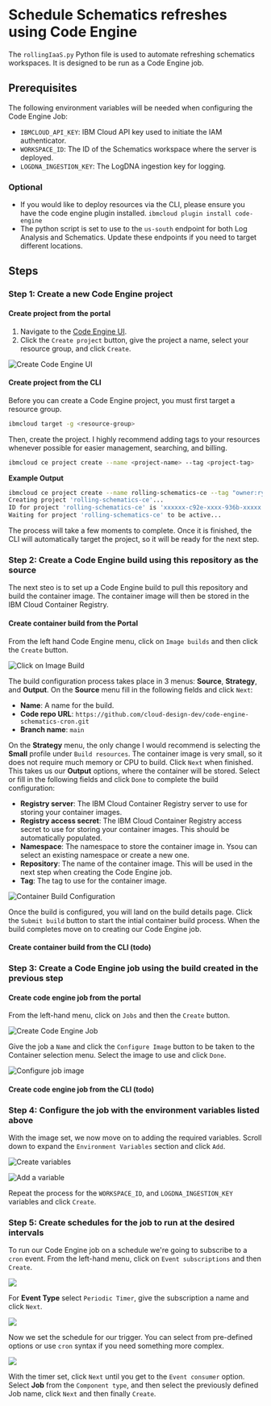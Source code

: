 # Schedule Schematics refreshes using Code Engine

The `rollingIaaS.py` Python file is used to automate refreshing schematics workspaces. It is designed to be run as a Code Engine job.

## Prerequisites

The following environment variables will be needed when configuring the Code Engine Job:

- `IBMCLOUD_API_KEY`: IBM Cloud API key used to initiate the IAM authenticator.
- `WORKSPACE_ID`: The ID of the Schematics workspace where the server is deployed.
- `LOGDNA_INGESTION_KEY`: The LogDNA ingestion key for logging.

### Optional 

- If you would like to deploy resources via the CLI, please ensure you have the code engine plugin installed. `ibmcloud plugin install code-engine`
- The python script is set to use to the `us-south` endpoint for both Log Analysis and Schematics. Update these endpoints if you need to target different locations.  

## Steps

### Step 1: Create a new Code Engine project

#### Create project from the portal

1. Navigate to the [Code Engine UI](https://cloud.ibm.com/codeengine/overview).
2. Click the `Create project` button, give the project a name, select your resource group, and click `Create`.

![Create Code Engine UI](https://dsc.cloud/quickshare/Shared-Image-2023-07-06-07-30-53.png)

#### Create project from the CLI

Before you can create a Code Engine project, you must first target a resource group.

```sh
ibmcloud target -g <resource-group>
```

Then, create the project. I highly recommend adding tags to your resources whenever possible for easier management, searching, and billing.

```sh
ibmcloud ce project create --name <project-name> --tag <project-tag>
```

**Example Output**

```sh
ibmcloud ce project create --name rolling-schematics-ce --tag "owner:ryantiffany"
Creating project 'rolling-schematics-ce'...
ID for project 'rolling-schematics-ce' is 'xxxxxx-c92e-xxxx-936b-xxxxx'.
Waiting for project 'rolling-schematics-ce' to be active...
```

The process will take a few moments to complete. Once it is finished, the CLI will automatically target the project, so it will be ready for the next step.

### Step 2: Create a Code Engine build using this repository as the source

The next steo is to set up a Code Engine build to pull this repository and build the container image. The container image will then be stored in the IBM Cloud Container Registry.

#### Create container build from the Portal

From the left hand Code Engine menu, click on `Image builds` and then click the `Create` button.

![Click on Image Build](https://dsc.cloud/quickshare/Shared-Image-2023-07-06-07-45-03.png)

The build configuration process takes place in 3 menus: **Source**, **Strategy**, and **Output**. On the **Source** menu fill in the following fields and click `Next`:

- **Name**: A name for the build.
- **Code repo URL**: `https://github.com/cloud-design-dev/code-engine-schematics-cron.git`
- **Branch name**: `main`

On the **Strategy** menu, the only change I would recommend is selecting the **Small** profile under `Build resources`. The container image is very small, so it does not require much memory or CPU to build. Click `Next` when finished. This takes us our **Output** options, where the container will be stored. Select or fill in the following fields and click `Done` to complete the build configuration:

- **Registry server**: The IBM Cloud Container Registry server to use for storing your container images.
- **Registry access secret**: The IBM Cloud Container Registry access secret to use for storing your container images. This should be automatically populated.
- **Namespace**: The namespace to store the container image in. Ysou can select an existing namespace or create a new one.
- **Repository**: The name of the container image. This will be used in the next step when creating the Code Engine job.
- **Tag**: The tag to use for the container image.

![Container Build Configuration](./images/build-config.png)

Once the build is configured, you will land on the build details page. Click the `Submit build` button to start the intial container build process. When the build completes move on to creating our Code Engine job.

#### Create container build from the CLI (todo)

### Step 3: Create a Code Engine job using the build created in the previous step

#### Create code engine job from the portal

From the left-hand menu, click on `Jobs` and then the `Create` button.

![Create Code Engine Job](./images/create-job.png)

Give the job a `Name` and click the `Configure Image` button to be taken to the Container selection menu. Select the image to use and click `Done`.

![Configure job image](./images/configure-job-image-small.png)

#### Create code engine job from the CLI (todo)

### Step 4: Configure the job with the environment variables listed above

With the image set, we now move on to adding the required variables. Scroll down to expand the `Environment Variables` section and click `Add`. 

![Create variables](./images/add-ce-job-vars.png)

![Add a variable](./images/add-var.png)

Repeat the process for the `WORKSPACE_ID`, and `LOGDNA_INGESTION_KEY` variables and click `Create`.

### Step 5: Create schedules for the job to run at the desired intervals

To run our Code Engine job on a schedule we're going to subscribe to a `cron` event. From the left-hand menu, click on `Event subscriptions` and then `Create`. 

![](./images/create-subscription.png)

For **Event Type** select `Periodic Timer`, give the subscription a name and click `Next`.

![](./images/create-timer.png)

Now we set the schedule for our trigger. You can select from pre-defined options or use `cron` syntax if you need something more complex. 

![](./images/set-schedule.png)

With the timer set, click `Next` until you get to the `Event consumer` option. Select **Job** from the `Component type`, and then select the previously defined Job name, click `Next` and then finally `Create`. 